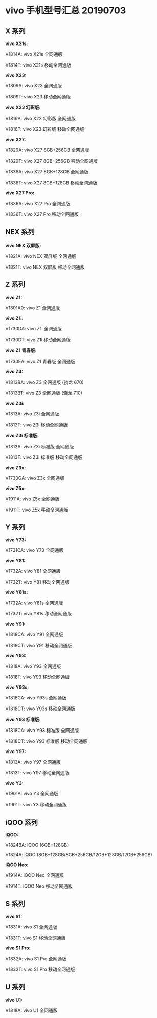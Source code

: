 # vivo 手机型号汇总 20190703

## X 系列

**vivo X21s:**

V1814A: vivo X21s 全网通版

V1814T: vivo X21s 移动全网通版

**vivo X23:**

V1809A: vivo X23 全网通版

V1809T: vivo X23 移动全网通版

**vivo X23 幻彩版:**

V1816A: vivo X23 幻彩版 全网通版

V1816T: vivo X23 幻彩版 移动全网通版

**vivo X27:**

V1829A: vivo X27 8GB+256GB 全网通版

V1829T: vivo X27 8GB+256GB 移动全网通版

V1838A: vivo X27 8GB+128GB 全网通版

V1838T: vivo X27 8GB+128GB 移动全网通版

**vivo X27 Pro:**

V1836A: vivo X27 Pro 全网通版

V1836T: vivo X27 Pro 移动全网通版

## NEX 系列

**vivo NEX 双屏版:**

V1821A: vivo NEX 双屏版 全网通版

V1821T: vivo NEX 双屏版 移动全网通版

## Z 系列

**vivo Z1:**

V1801A0: vivo Z1 全网通版

**vivo Z1i:**

V1730DA: vivo Z1i 全网通版

V1730DT: vivo Z1i 移动全网通版

**vivo Z1 青春版:**

V1730EA: vivo Z1 青春版 全网通版

**vivo Z3:**

V1813BA: vivo Z3 全网通版 (骁龙 670)

V1813BT: vivo Z3 全网通版 (骁龙 710)

**vivo Z3i:**

V1813A: vivo Z3i 全网通版

V1813T: vivo Z3i 移动全网通版

**vivo Z3i 标准版:**

V1813A: vivo Z3i 标准版 全网通版

V1813T: vivo Z3i 标准版 移动全网通版

**vivo Z3x:**

V1730GA: vivo Z3x 全网通版

**vivo Z5x:**

V1911A: vivo Z5x 全网通版

V1911T: vivo Z5x 移动全网通版

## Y 系列

**vivo Y73:**

V1731CA: vivo Y73 全网通版

**vivo Y81:**

V1732A: vivo Y81 全网通版

V1732T: vivo Y81 移动全网通版

**vivo Y81s:**

V1732A: vivo Y81s 全网通版

V1732T: vivo Y81s 移动全网通版

**vivo Y91:**

V1818CA: vivo Y91 全网通版

V1818CT: vivo Y91 移动全网通版

**vivo Y93:**

V1818A: vivo Y93 全网通版

V1818T: vivo Y93 移动全网通版

**vivo Y93s:**

V1818CA: vivo Y93s 全网通版

V1818CT: vivo Y93s 移动全网通版

**vivo Y93 标准版:**

V1818CA: vivo Y93 标准版 全网通版

V1818CT: vivo Y93 标准版 移动全网通版

**vivo Y97:**

V1813A: vivo Y97 全网通版

V1813T: vivo Y97 移动全网通版

**vivo Y3:**

V1901A: vivo Y3 全网通版

V1901T: vivo Y3 移动全网通版

## iQOO 系列

**iQOO:**

V1824BA: iQOO (6GB+128GB)

V1824A: iQOO (8GB+128GB/8GB+256GB/12GB+128GB/12GB+256GB)

**iQOO Neo:**

V1914A: iQOO Neo 全网通版

V1914T: iQOO Neo 移动全网通版

## S 系列

**vivo S1:**

V1831A: vivo S1 全网通版

V1831T: vivo S1 移动全网通版

**vivo S1 Pro:**

V1832A: vivo S1 Pro 全网通版

V1832T: vivo S1 Pro 移动全网通版

## U 系列

**vivo U1:**

V1818A: vivo U1 全网通版
